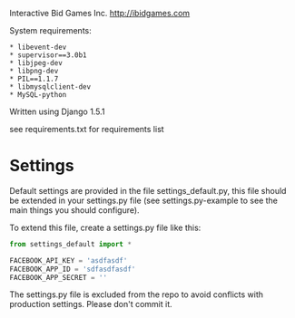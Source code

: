 Interactive Bid Games Inc. http://ibidgames.com

System requirements:

    * libevent-dev
    * supervisor==3.0b1
    * libjpeg-dev
    * libpng-dev
    * PIL==1.1.7
    * libmysqlclient-dev
    * MySQL-python

Written using Django 1.5.1

see requirements.txt for requirements list


Settings
========

Default settings are provided in the file settings_default.py, this file should
be extended in your settings.py file (see settings.py-example to see the main
things you should configure).

To extend this file, create a settings.py file like this:

```python
from settings_default import *

FACEBOOK_API_KEY = 'asdfasdf'
FACEBOOK_APP_ID = 'sdfasdfasdf'
FACEBOOK_APP_SECRET = ''
```

The settings.py file is excluded from the repo to avoid conflicts with
production settings. Please don't commit it.
